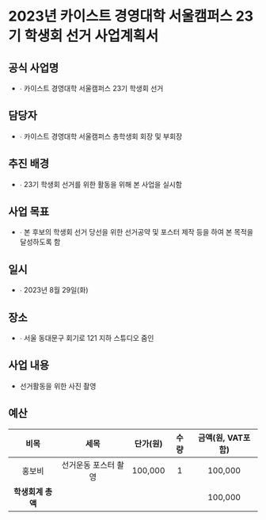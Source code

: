 2023년 카이스트 경영대학 서울캠퍼스 23기 학생회 선거 사업계획서
===

## 공식 사업명
- ∙	카이스트 경영대학 서울캠퍼스 23기 학생회 선거
 
## 담당자
- ∙	카이스트 경영대학 서울캠퍼스 총학생회 회장 및 부회장

## 추진 배경
- ∙	23기 학생회 선거를 위한 활동을 위해 본 사업을 실시함

## 사업 목표
- ∙	본 후보의 학생회 선거 당선을 위한 선거공약 및 포스터 제작 등을 하여 본 목적을 달성하도록 함

## 일시
- ∙	2023년 8월 29일(화)

## 장소
- ∙	서울 동대문구 회기로 121 지하 스튜디오 줌인
 
## 사업 내용
- 선거활동을 위한 사진 촬영

## 예산

| 비목       | 세목        | 단가(원)     | 수량  | 금액(원, VAT포함) |
|:--------:|:---------:|:---------:|:---:|:------------:|
| 홍보비  | 선거운동 포스터 촬영     | 100,000   | 1   | 100,000      |
|  **학생회계 총액** |           |           |     | 100,000   |
